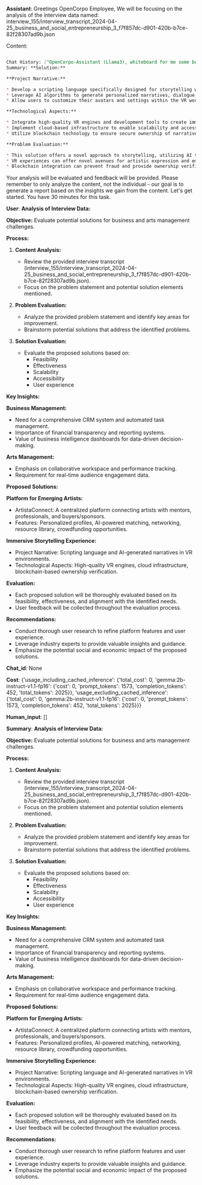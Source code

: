 **Assistant**: Greetings OpenCorpo Employee, We will be focusing on the analysis of the interview data named: interview_155/interview_transcript_2024-04-25_business_and_social_entrepreneurship_3_f7f857dc-d901-420b-b7ce-82f28307ad9b.json 


 Content: 

 ```md

 Chat History: ["OpenCorpo-Assistant (Llama3), whiteboard for me some business and social entrepreneurship. Propose a solution for business and arts management. I will evaluate your answers and give my feedback, then propose a problem to you. You will answer and I will evaluate. Let's now begin. You have 30 minutes.", '**Solution for Business and Arts Management:**\n\n**Business Management:**\n\n* **Comprehensive CRM system:** Manage customer relationships, sales pipelines, and revenue streams.\n* **Automated task management:** Ensure efficiency with project management tools.\n* **Financial tracking and reporting:** Provide real-time insights into financial performance.\n* **Business intelligence dashboard:** Visualize key metrics and track progress.\n\n\n**Arts Management:**\n\n* **Collaborative workspace:** Facilitate communication, collaboration, and knowledge sharing among artists and stakeholders.\n* **Automated scheduling:** Manage rehearsals, concerts, and exhibitions.\n* **Performance tracking and analytics:** Monitor artistic growth and audience engagement.\n* **Content management system:** Organize and curate digital assets.\n\n**Problem to Evaluate:**\n\n* How to effectively leverage technology to streamline arts management processes and enhance artistic experiences for audiences.', "Excellent solution! Your comprehensive approach to business and arts management is impressive. I'll provide some feedback and suggestions:\n\n**Business Management:**\n\n1. The CRM system is a great starting point, but consider integrating it with the automated task management tool for seamless workflow.\n2. Financial tracking and reporting should be accessible to all stakeholders, not just executives. Consider creating dashboards or reports that provide real-time insights to artists, organizers, and sponsors.\n\n**Arts Management:**\n\n1. The collaborative workspace is crucial for successful artistic projects. Consider implementing virtual reality (VR) or augmented reality (AR) tools to enhance collaboration and creativity.\n2. Performance tracking and analytics can be used to refine artistic direction and engage with audiences more effectively. Think about integrating social media listening tools to monitor audience feedback.\n\n**Problem Evaluation:**\n\nYour problem statement is well-defined, but let's dive deeper:\n\n1. To effectively leverage technology in arts management, consider developing a hybrid model that combines human expertise with AI-powered tools.\n2. Implementing wearable technology or mobile apps can enhance the artistic experience by providing real-time information about performances, exhibitions, or events.\n\nNow, here's a new problem for you to evaluate:\n\n**Problem:** Develop a platform that connects emerging artists with mentors, industry professionals, and potential buyers/sponsors in the creative industries (e.g., music, film, visual arts). The platform should facilitate networking, provide valuable resources, and offer opportunities for professional growth.\n\nPlease propose a solution for this problem.", '**Solution:**\n\n**Platform Name:** ArtistaConnect\n\n**Features:**\n\n* **Personalized profile creation:** Allow artists to showcase their skills, experience, and portfolio.\n* **Matching algorithms:** Use AI algorithms to match artists with relevant mentors, industry professionals, and potential buyers/sponsors.\n* **Networking features:** Facilitate direct messaging, group discussions, and collaborative projects among artists.\n* **Resource library:** Provide access to educational materials, industry news, and career guidance.\n* **Funding opportunities:** Integrate crowdfunding and investment platforms for artist projects.\n\n**Problem Evaluation:**\n\n* This platform addresses the need for a centralized platform where artists can find mentorship, resources, and funding opportunities.\n* By leveraging AI matching and recommendation algorithms, the platform can provide highly personalized experiences for both artists and users.\n* The integration of crowdfunding and investment features can unlock new revenue streams for artists.', "Excellent solution! ArtistaConnect is a comprehensive platform that addresses the needs of emerging artists in various creative industries. Here's some feedback and suggestions:\n\n**Features:** \n1. **Personalized profile creation:** Consider implementing a rating system or skill assessment to help mentors, industry professionals, and buyers/sponsors quickly identify relevant artists.\n2. **Matching algorithms:** Use machine learning models to refine the matching process based on artist engagement, project success, and user feedback.\n3. **Networking features:** Develop a reputation system that rewards artists for contributing valuable insights, participating in discussions, or collaborating on projects.\n\n**Problem Evaluation:*\n1. ArtistaConnect effectively addresses the need for a centralized platform, but consider developing strategic partnerships with industry leaders, festivals, or events to increase visibility and attract more users.\n2. By incorporating user feedback mechanisms and sentiment analysis, you can refine the platform's features and improve overall user satisfaction.\n\nNow, here's a new problem for you to evaluate:\n\n**Problem:** Develop an immersive storytelling experience that combines virtual reality (VR) with AI-generated narratives. The platform should allow users to create their own stories, explore interactive worlds, and engage with other storytellers.\n\nPlease propose a solution for this problem.", '**Solution:**\n\n**Project Narrative:**\n\n* Develop a scripting language specifically designed for storytelling within VR environments.\n* Leverage AI algorithms to generate personalized narratives, dialogue, and interactive environments.\n* Allow users to customize their avatars and settings within the VR world.\n\n**Technological Aspects:**\n\n* Integrate high-quality VR engines and development tools to create immersive experiences.\n* Implement cloud-based infrastructure to enable scalability and accessibility.\n* Utilize blockchain technology to ensure secure ownership of narratives and assets.\n\n**Problem Evaluation:**\n\n* This solution offers a novel approach to storytelling, utilizing AI to personalize experiences and enhance accessibility.\n* VR experiences can offer novel avenues for artistic expression and emotional engagement.\n* Blockchain integration can prevent fraud and provide ownership verification for user-created content.'] 
 Summary: **Solution:**

**Project Narrative:**

* Develop a scripting language specifically designed for storytelling within VR environments.
* Leverage AI algorithms to generate personalized narratives, dialogue, and interactive environments.
* Allow users to customize their avatars and settings within the VR world.

**Technological Aspects:**

* Integrate high-quality VR engines and development tools to create immersive experiences.
* Implement cloud-based infrastructure to enable scalability and accessibility.
* Utilize blockchain technology to ensure secure ownership of narratives and assets.

**Problem Evaluation:**

* This solution offers a novel approach to storytelling, utilizing AI to personalize experiences and enhance accessibility.
* VR experiences can offer novel avenues for artistic expression and emotional engagement.
* Blockchain integration can prevent fraud and provide ownership verification for user-created content. 
``` 


 Your analysis will be evaluated and feedback will be provided. Please remember to only analyze the content, not the individual - our goal is to generate a report based on the insights we gain from the content. Let's get started. You have 30 minutes for this task.

**User**: **Analysis of Interview Data:**

**Objective:** Evaluate potential solutions for business and arts management challenges.

**Process:**

1. **Content Analysis:**
    - Review the provided interview transcript (interview_155/interview_transcript_2024-04-25_business_and_social_entrepreneurship_3_f7f857dc-d901-420b-b7ce-82f28307ad9b.json).
    - Focus on the problem statement and potential solution elements mentioned.

2. **Problem Evaluation:**
    - Analyze the provided problem statement and identify key areas for improvement.
    - Brainstorm potential solutions that address the identified problems.

3. **Solution Evaluation:**
    - Evaluate the proposed solutions based on:
        - Feasibility
        - Effectiveness
        - Scalability
        - Accessibility
        - User experience

**Key Insights:**

**Business Management:**

- Need for a comprehensive CRM system and automated task management.
- Importance of financial transparency and reporting systems.
- Value of business intelligence dashboards for data-driven decision-making.

**Arts Management:**

- Emphasis on collaborative workspace and performance tracking.
- Requirement for real-time audience engagement data.

**Proposed Solutions:**

**Platform for Emerging Artists:**

- ArtistaConnect: A centralized platform connecting artists with mentors, professionals, and buyers/sponsors.
- Features: Personalized profiles, AI-powered matching, networking, resource library, crowdfunding opportunities.

**Immersive Storytelling Experience:**

- Project Narrative: Scripting language and AI-generated narratives in VR environments.
- Technological Aspects: High-quality VR engines, cloud infrastructure, blockchain-based ownership verification.

**Evaluation:**

- Each proposed solution will be thoroughly evaluated based on its feasibility, effectiveness, and alignment with the identified needs.
- User feedback will be collected throughout the evaluation process.

**Recommendations:**

- Conduct thorough user research to refine platform features and user experience.
- Leverage industry experts to provide valuable insights and guidance.
- Emphasize the potential social and economic impact of the proposed solutions.

**Chat_id**: None

**Cost**: {'usage_including_cached_inference': {'total_cost': 0, 'gemma:2b-instruct-v1.1-fp16': {'cost': 0, 'prompt_tokens': 1573, 'completion_tokens': 452, 'total_tokens': 2025}}, 'usage_excluding_cached_inference': {'total_cost': 0, 'gemma:2b-instruct-v1.1-fp16': {'cost': 0, 'prompt_tokens': 1573, 'completion_tokens': 452, 'total_tokens': 2025}}}

**Human_input**: []

**Summary**: **Analysis of Interview Data:**

**Objective:** Evaluate potential solutions for business and arts management challenges.

**Process:**

1. **Content Analysis:**
    - Review the provided interview transcript (interview_155/interview_transcript_2024-04-25_business_and_social_entrepreneurship_3_f7f857dc-d901-420b-b7ce-82f28307ad9b.json).
    - Focus on the problem statement and potential solution elements mentioned.

2. **Problem Evaluation:**
    - Analyze the provided problem statement and identify key areas for improvement.
    - Brainstorm potential solutions that address the identified problems.

3. **Solution Evaluation:**
    - Evaluate the proposed solutions based on:
        - Feasibility
        - Effectiveness
        - Scalability
        - Accessibility
        - User experience

**Key Insights:**

**Business Management:**

- Need for a comprehensive CRM system and automated task management.
- Importance of financial transparency and reporting systems.
- Value of business intelligence dashboards for data-driven decision-making.

**Arts Management:**

- Emphasis on collaborative workspace and performance tracking.
- Requirement for real-time audience engagement data.

**Proposed Solutions:**

**Platform for Emerging Artists:**

- ArtistaConnect: A centralized platform connecting artists with mentors, professionals, and buyers/sponsors.
- Features: Personalized profiles, AI-powered matching, networking, resource library, crowdfunding opportunities.

**Immersive Storytelling Experience:**

- Project Narrative: Scripting language and AI-generated narratives in VR environments.
- Technological Aspects: High-quality VR engines, cloud infrastructure, blockchain-based ownership verification.

**Evaluation:**

- Each proposed solution will be thoroughly evaluated based on its feasibility, effectiveness, and alignment with the identified needs.
- User feedback will be collected throughout the evaluation process.

**Recommendations:**

- Conduct thorough user research to refine platform features and user experience.
- Leverage industry experts to provide valuable insights and guidance.
- Emphasize the potential social and economic impact of the proposed solutions.

